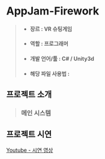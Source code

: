 # AppJam-Firework
> * #### 장르 : VR 슈팅게임
> * #### 역할 : 프로그래머
> * #### 개발 언어/툴 : C# / Unity3d
> * #### 해당 파일 사용법 : 

## 프로젝트 소개
> 
> ### 메인 시스템

## 프로젝트 시연
[Youtube - 시연 영상](https://www.youtube.com/)
